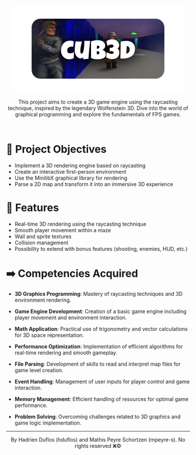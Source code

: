 <div align="center">
  <a href="https://github.com/mpeyre-s/42_cub3D"><img src="https://github.com/mpeyre-s/42_project_badges/raw/main/badges/cub3d.svg"/></a>
  <p>This project aims to create a 3D game engine using the raycasting technique, inspired by the legendary Wolfenstein 3D. Dive into the world of graphical programming and explore the fundamentals of FPS games.</p>
  <br>
</div>

# 🎯 Project Objectives

- Implement a 3D rendering engine based on raycasting
- Create an interactive first-person environment
- Use the MinilibX graphical library for rendering
- Parse a 2D map and transform it into an immersive 3D experience

# 🚀 Features

- Real-time 3D rendering using the raycasting technique
- Smooth player movement within a maze
- Wall and sprite textures
- Collision management
- Possibility to extend with bonus features (shooting, enemies, HUD, etc.)

# ➡️ Competencies Acquired

- **3D Graphics Programming**: Mastery of raycasting techniques and 3D environment rendering.

- **Game Engine Development**: Creation of a basic game engine including player movement and environment interaction.

- **Math Application**: Practical use of trigonometry and vector calculations for 3D space representation.

- **Performance Optimization**: Implementation of efficient algorithms for real-time rendering and smooth gameplay.

- **File Parsing**: Development of skills to read and interpret map files for game level creation.

- **Event Handling**: Management of user inputs for player control and game interaction.

- **Memory Management**: Efficient handling of resources for optimal game performance.

- **Problem Solving**: Overcoming challenges related to 3D graphics and game logic implementation.



---

<div align="center">
  <p>By Hadrien Duflos (hduflos) and Mathis Peyre Schortzen (mpeyre-s). No rights reserved ❌©</p>
</div>





